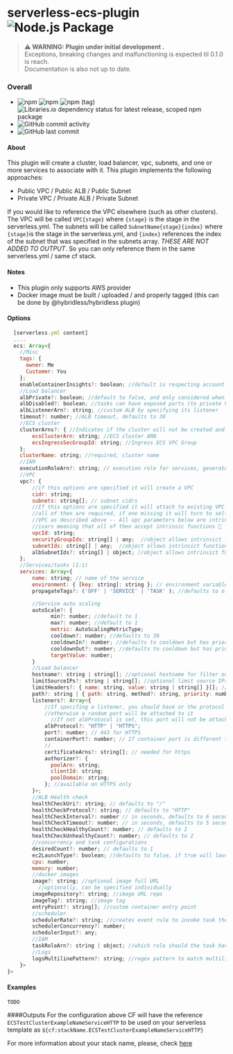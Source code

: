 # serverless-ecs-plugin ![Node.js Package](https://github.com/hybridless/serverless-ecs-plugin/workflows/Node.js%20Package/badge.svg)

> **⚠ WARNING: Plugin under initial development .**  
> Exceptions, breaking changes and malfunctioning is expected til 0.1.0 is reach. \
> Documentation is also not up to date.

### Overall

- ![npm](https://img.shields.io/npm/dy/@hybridless/serverless-ecs-plugin) ![npm](https://img.shields.io/npm/v/@hybridless/serverless-ecs-plugin) ![npm (tag)](https://img.shields.io/npm/v/@hybridless/serverless-ecs-plugin/latest) ![Libraries.io dependency status for latest release, scoped npm package](https://img.shields.io/librariesio/release/npm/@hybridless/serverless-ecs-plugin)
- ![GitHub commit activity](http://img.shields.io/github/commit-activity/m/hybridless/serverless-ecs-plugin)
- ![GitHub last commit](http://img.shields.io/github/last-commit/hybridless/serverless-ecs-plugin)

#### About
This plugin will create a cluster, load balancer, vpc, subnets, and one or more services to associate with it. This plugin implements the following approaches:

- Public VPC / Public ALB / Public Subnet 
- Private VPC / Private ALB / Private Subnet

If you would like to reference the VPC elsewhere (such as other clusters). The VPC will be called `VPC{stage}` where `{stage}` is the stage in the serverless.yml. The subnets will be called `SubnetName{stage}{index}` where `{stage}`is the stage in the serverless.yml, and `{index}` references the index of the subnet that was specified in the subnets array. *THESE ARE NOT ADDED TO OUTPUT*. So you can only reference them in the same serverless.yml / same cf stack.

#### Notes
- This plugin only supports AWS provider
- Docker image must be built / uploaded / and properly tagged (this can be done by @hybridless/hybridless plugin)

#### Options
```javascript
  [serverless.yml content]
  ....
  ecs: Array<{
    //Misc
    tags: {
      owner: Me
      Customer: You
    };
    enableContainerInsights?: boolean; //default is respecting account settings
    //Load balancer
    albPrivate?: boolean; //default to false, and only considered when auto creating ALB (no listener specified)
    albDisabled?: boolean; //tasks can have exposed ports (to private VPC) but no alb attached to it
    albListenerArn?: string; //custom ALB by specifying its listener
    timeout?: number; //ALB timeout, defaults to 30
    //ECS cluster
    clusterArns?: { //Indicates if the cluster will not be created and an shared ECS cluster should be used instead
        ecsClusterArn: string; //ECS cluster ARN
        ecsIngressSecGroupId: string; //Ingress ECS VPC Group 
    };
    clusterName: string; //required, cluster name
    //IAM
    executionRoleArn?: string; // execution role for services, generated if not specified
    //VPC
    vpc?: {
        //if this options are specified it will create a VPC
        cidr: string;
        subnets: string[]; // subnet cidrs
        //If this options are specified it will attach to existing VPC.
        //all of then are required, if one missing it will turn to self-created 
        //VPC as described above -- All vpc parameters below are intrinsic safe 
        //ivars meaning that all of then accept intrinsic functions 💪
        vpcId: string;
        securityGroupIds: string[] | any;  //object allows intrinsict functions
        subnetIds: string[] | any;  //object allows intrinsict functions
        albSubnetIds?: string[] | object; //object allows intrinsict functions -- will superseed subnetsIds for the ALB if specified
    };
    //Services/tasks (1:1)
    services: Array<{
        name: string; // name of the service
        environment: { [key: string]: string }; // environment variables passed to docker container
        propagateTags?: ('OFF' | 'SERVICE' | 'TASK' ); //defaults to off

        //Service auto scaling
        autoScale?: {
              min?: number; //default to 1
              max?: number; //default to 1
              metric: AutoScalingMetricType;
              cooldown?: number; //defaults to 30
              cooldownIn?: number; //defaults to cooldown but has priority over it
              cooldownOut?: number; //defaults to cooldown but has priority over it
              targetValue: number;
        }
        //Load balancer
        hostname?: string | string[]; //optional hostname for filter on ALB 
        limitSourceIPs?: string | string[]; //optional limit source IPs on ALB (only request made by the specified source IPs are allowed)
        limitHeaders?: { name: string, value: string | string[] }[]; //optional limit headers on ALB (only requests made with the specified headers are allowed)
        path?: string | { path: string, method?: string, priority: number }[]; // path which the ALB should send traffic to, defaults '*' (everything) and users priority 1 on the ALB
        listeners?: Array<{
            //If specifing a listener, you should have or the protocol or the port set,
            //otherwise a random port will be attached to it
              //If not albProtocol is set, this port will not be attached to the ALB
            albProtocol?: "HTTP" | "HTTPS";
            port?: number; // 443 for HTTPS
            containerPort?: number; // If container port is different than the one exposed on the ALB, container port can be specified, e.g. 8080
            //
            certificateArns?: string[]; // needed for https
            authorizer?: {
              poolArn: string;
              clientId: string;
              poolDomain: string;
            }; //available on HTTPS only
        }>;
        //ALB Health check
        healthCheckUri?: string; // defaults to "/"
        healthCheckProtocol?: string; // defaults to "HTTP"
        healthCheckInterval?: number // in seconds, defaults to 6 seconds
        healthCheckTimeout?: number; // in seconds, defaults to 5 seconds
        healthCheckHealthyCount?: number; // defaults to 2
        healthCheckUnhealthyCount?: number; // defaults to 2
        //concurrency and task configurations
        desiredCount?: number; // defaults to 1
        ec2LaunchType?: boolean; //defaults to false, if true will laucnh task into EC2
        cpu: number;
        memory: number;
        //docker images
        image?: string; //optional image full URL
          //optionally, can be specified individually
        imageRepository?: string; //image URL repo
        imageTag?: string; //image tag
        entryPoint?: string[]; //custom container entry point
        //scheduler
        schedulerRate?: string; //creates event rule to invoke task the concurrency below or if not specified it will use 1
        schedulerConcurrency?: number;
        schedulerInput?: any;
        //IAM
        taskRoleArn?: string | object; //which role should the task have
        //Logs
        logsMultilinePattern?: string; //regex pattern to match multiline logs (useful for js objects for example)
    }>
}>
```





#### Examples
```TODO```

####Outputs
  For the configuration above CF will have the reference `ECSTestClusterExampleNameServiceHTTP` to be used on your serverless template as `${cf:stackName.ECSTestClusterExampleNameServiceHTTP}`

  For more information about your stack name, please, check [here][1] 
  
  [1]: https://serverless.com/framework/docs/providers/aws/guide/variables#reference-cloudformation-outputs

